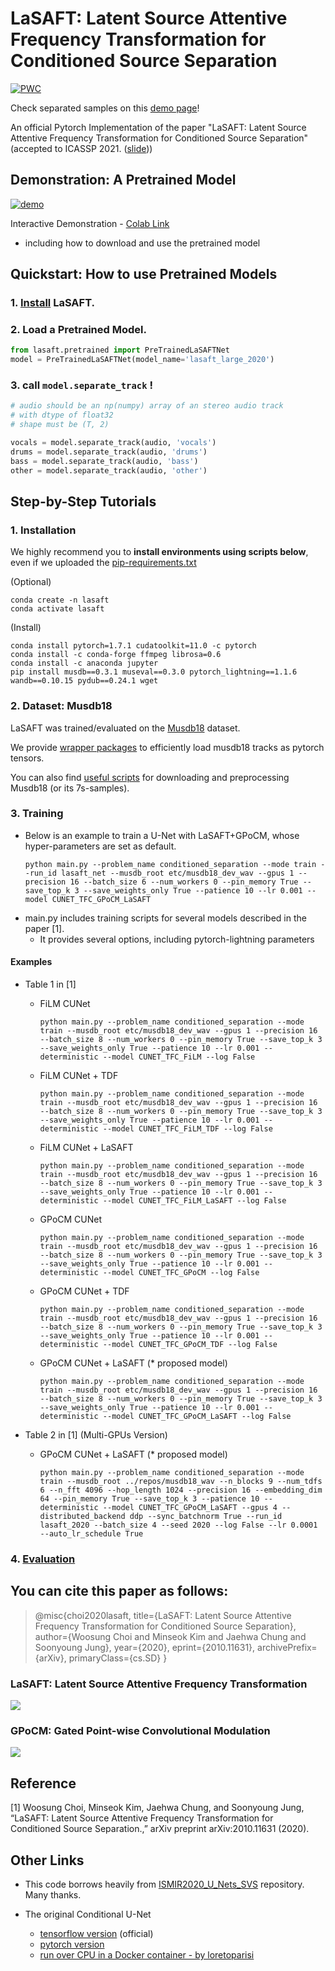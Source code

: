 # LaSAFT: Latent Source Attentive Frequency Transformation for Conditioned Source Separation

[![PWC](https://img.shields.io/endpoint.svg?url=https://paperswithcode.com/badge/lasaft-latent-source-attentive-frequency/music-source-separation-on-musdb18)](https://paperswithcode.com/sota/music-source-separation-on-musdb18?p=lasaft-latent-source-attentive-frequency)

Check separated samples on this [demo page](https://lasaft.github.io/)!

An official Pytorch Implementation of the paper "LaSAFT: Latent Source Attentive Frequency Transformation for Conditioned Source Separation" (accepted to ICASSP 2021. ([slide](https://lightsaft.github.io/slide/gaudio/#22)))

## Demonstration: A Pretrained Model

[![demo](https://i.imgur.com/8hPZJIY.png)](https://youtu.be/buWnt89kVzs?t=8) 

Interactive Demonstration - [Colab Link](https://colab.research.google.com/github/ws-choi/Conditioned-Source-Separation-LaSAFT/blob/main/colab_demo/LaSAFT_with_GPoCM_(large)_Stella_Jang_Example.ipynb)
  - including how to download and use the pretrained model

## Quickstart: How to use Pretrained Models

### 1. [Install](https://github.com/ws-choi/Conditioned-Source-Separation-LaSAFT#1-installation) LaSAFT.
### 2. Load a Pretrained Model.
```python
from lasaft.pretrained import PreTrainedLaSAFTNet
model = PreTrainedLaSAFTNet(model_name='lasaft_large_2020')
```
### 3. call ```model.separate_track``` !
```python
# audio should be an np(numpy) array of an stereo audio track
# with dtype of float32
# shape must be (T, 2)

vocals = model.separate_track(audio, 'vocals') 
drums = model.separate_track(audio, 'drums') 
bass = model.separate_track(audio, 'bass') 
other = model.separate_track(audio, 'other')
```


## Step-by-Step Tutorials

### 1. Installation

We highly recommend you to **install environments using scripts below**, even if we uploaded the [pip-requirements.txt](https://github.com/ws-choi/Conditioned-Source-Separation-LaSAFT/blob/main/requirements.txt)

(Optional)
```
conda create -n lasaft
conda activate lasaft
```

(Install)
```
conda install pytorch=1.7.1 cudatoolkit=11.0 -c pytorch
conda install -c conda-forge ffmpeg librosa=0.6
conda install -c anaconda jupyter
pip install musdb==0.3.1 museval==0.3.0 pytorch_lightning==1.1.6 wandb==0.10.15 pydub==0.24.1 wget
```

### 2. Dataset: Musdb18

LaSAFT was trained/evaluated on the [Musdb18](https://sigsep.github.io/datasets/musdb.html) dataset.

We provide [wrapper packages](https://github.com/ws-choi/Conditioned-Source-Separation-LaSAFT/tree/main/lasaft/data/musdb_wrapper) to efficiently load musdb18 tracks as pytorch tensors.

You can also find [useful scripts](https://github.com/ws-choi/Conditioned-Source-Separation-LaSAFT/tree/main/lasaft/data) for downloading and preprocessing Musdb18 (or its 7s-samples).

### 3. Training

- Below is an example to train a U-Net with LaSAFT+GPoCM, whose hyper-parameters are set as default.
    ```shell script
    python main.py --problem_name conditioned_separation --mode train --run_id lasaft_net --musdb_root etc/musdb18_dev_wav --gpus 1 --precision 16 --batch_size 6 --num_workers 0 --pin_memory True --save_top_k 3 --save_weights_only True --patience 10 --lr 0.001 --model CUNET_TFC_GPoCM_LaSAFT
    ```
- main.py includes training scripts for several models described in the paper [1].
    - It provides several options, including pytorch-lightning parameters

#### Examples

- Table 1 in [1]

    - FiLM CUNet
        ```shell script
        python main.py --problem_name conditioned_separation --mode train --musdb_root etc/musdb18_dev_wav --gpus 1 --precision 16 --batch_size 8 --num_workers 0 --pin_memory True --save_top_k 3 --save_weights_only True --patience 10 --lr 0.001 --deterministic --model CUNET_TFC_FiLM --log False
        ```
    - FiLM CUNet + TDF
        ```shell script
        python main.py --problem_name conditioned_separation --mode train --musdb_root etc/musdb18_dev_wav --gpus 1 --precision 16 --batch_size 8 --num_workers 0 --pin_memory True --save_top_k 3 --save_weights_only True --patience 10 --lr 0.001 --deterministic --model CUNET_TFC_FiLM_TDF --log False
        ```
    - FiLM CUNet + LaSAFT
        ```shell script
        python main.py --problem_name conditioned_separation --mode train --musdb_root etc/musdb18_dev_wav --gpus 1 --precision 16 --batch_size 8 --num_workers 0 --pin_memory True --save_top_k 3 --save_weights_only True --patience 10 --lr 0.001 --deterministic --model CUNET_TFC_FiLM_LaSAFT --log False
        ```
    
    - GPoCM CUNet
        ```shell script
        python main.py --problem_name conditioned_separation --mode train --musdb_root etc/musdb18_dev_wav --gpus 1 --precision 16 --batch_size 8 --num_workers 0 --pin_memory True --save_top_k 3 --save_weights_only True --patience 10 --lr 0.001 --deterministic --model CUNET_TFC_GPoCM --log False
        ```
    - GPoCM CUNet + TDF
        ```shell script
        python main.py --problem_name conditioned_separation --mode train --musdb_root etc/musdb18_dev_wav --gpus 1 --precision 16 --batch_size 8 --num_workers 0 --pin_memory True --save_top_k 3 --save_weights_only True --patience 10 --lr 0.001 --deterministic --model CUNET_TFC_GPoCM_TDF --log False
        ```
    - GPoCM CUNet + LaSAFT (* proposed model) 
        ```shell script
        python main.py --problem_name conditioned_separation --mode train --musdb_root etc/musdb18_dev_wav --gpus 1 --precision 16 --batch_size 8 --num_workers 0 --pin_memory True --save_top_k 3 --save_weights_only True --patience 10 --lr 0.001 --deterministic --model CUNET_TFC_GPoCM_LaSAFT --log False
        ```
- Table 2 in [1] (Multi-GPUs Version)

    - GPoCM CUNet + LaSAFT (* proposed model) 
        ```shell script
        python main.py --problem_name conditioned_separation --mode train --musdb_root ../repos/musdb18_wav --n_blocks 9 --num_tdfs 6 --n_fft 4096 --hop_length 1024 --precision 16 --embedding_dim 64 --pin_memory True --save_top_k 3 --patience 10 --deterministic --model CUNET_TFC_GPoCM_LaSAFT --gpus 4 --distributed_backend ddp --sync_batchnorm True --run_id lasaft_2020 --batch_size 4 --seed 2020 --log False --lr 0.0001 --auto_lr_schedule True 

        ```
### 4. [Evaluation](https://github.com/ws-choi/Conditioned-Source-Separation-LaSAFT/issues/15#issuecomment-807883207)

## You can cite this paper as follows:

> @misc{choi2020lasaft,
      title={LaSAFT: Latent Source Attentive Frequency Transformation for Conditioned Source Separation}, 
      author={Woosung Choi and Minseok Kim and Jaehwa Chung and Soonyoung Jung},
      year={2020},
      eprint={2010.11631},
      archivePrefix={arXiv},
      primaryClass={cs.SD}
}

### LaSAFT: Latent Source Attentive Frequency Transformation

![](https://imgur.com/vQNgttJ.png)

### GPoCM: Gated Point-wise Convolutional Modulation

![](https://imgur.com/9A4otVA.png)


## Reference

[1]  Woosung Choi,  Minseok Kim,  Jaehwa Chung, and Soonyoung Jung, “LaSAFT: Latent Source Attentive Frequency Transformation for Conditioned Source Separation.,” arXiv preprint arXiv:2010.11631 (2020).  

## Other Links

- This code borrows heavily from [ISMIR2020_U_Nets_SVS](https://github.com/ws-choi/ISMIR2020_U_Nets_SVS/) repository. Many thanks.

- The original Conditional U-Net 
    - [tensorflow version](https://github.com/gabolsgabs/cunet) (official)
    - [pytorch version](https://github.com/ws-choi/Conditioned-U-Net-pytorch)
    - [run over CPU in a Docker container - by loretoparisi](https://github.com/loretoparisi/Conditioned-Source-Separation-LaSAFT)
